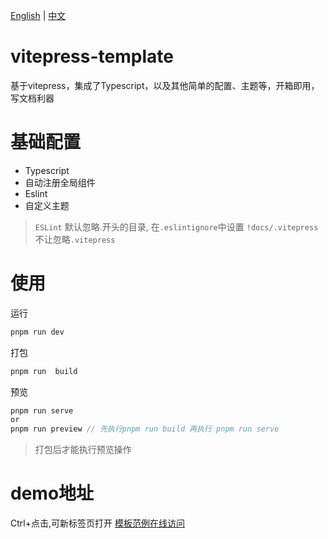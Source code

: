 [English](README.md)  | [中文](README-CN.md)


# vitepress-template 
基于vitepress，集成了Typescript，以及其他简单的配置、主题等，开箱即用，写文档利器

# 基础配置
+  Typescript
+  自动注册全局组件
+  Eslint 
+  自定义主题

> `ESLint` 默认忽略.开头的目录,  在`.eslintignore`中设置 `!docs/.vitepress` 不让忽略`.vitepress`


# 使用

运行

```js
pnpm run dev
```

打包

```js
pnpm run  build
```

预览

```js
pnpm run serve 
or
pnpm run preview // 先执行pnpm run build 再执行 pnpm run serve 
```

> 打包后才能执行预览操作



# demo地址
Ctrl+点击,可新标签页打开
[模板范例在线访问](https://yaoxfly.github.io/vitepress-template-site)